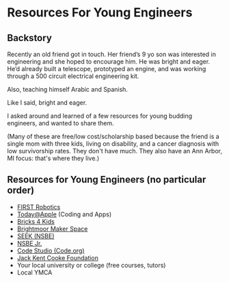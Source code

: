 # Resources For Young Engineers
## Backstory

Recently an old friend got in touch. Her friend’s 9 yo son was interested in engineering and she hoped to encourage him. He was bright and eager. He’d already built a telescope, prototyped an engine, and was working through a 500 circuit electrical engineering kit.

Also, teaching himself Arabic and Spanish.

Like I said, bright and eager.

I asked around and learned of a few resources for young budding engineers, and wanted to share them.

(Many of these are free/low cost/scholarship based because the friend is a single mom with three kids, living on disability, and a cancer diagnosis with low survivorship rates. They don't have much. They also have an Ann Arbor, MI focus: that's where they live.)

## Resources for Young Engineers (no particular order)

* [FIRST Robotics](https://www.firstinspires.org/robotics/fll)
* [Today@Apple](https://www.apple.com/today/briarwood/?nearby=true) (Coding and Apps)
* [Bricks 4 Kids](https://www.bricks4kidz.com/michigan-annarbor-ypsilanti/)
* [Brightmoor Maker Space](https://impact.govrel.umich.edu/brightmoor-maker/)
* [SEEK (NSBE)](https://www.nsbe.org/Seek/)
* [NSBE Jr.](https://www.nsbe.org/Membership/Membership-Types/NSBE-Jr.aspx)
* [Code Studio (Code.org)](https://studio.code.org/courses)
* [Jack Kent Cooke Foundation](https://www.jkcf.org/our-scholarships/)
* Your local university or college (free courses, tutors)
* Local YMCA
